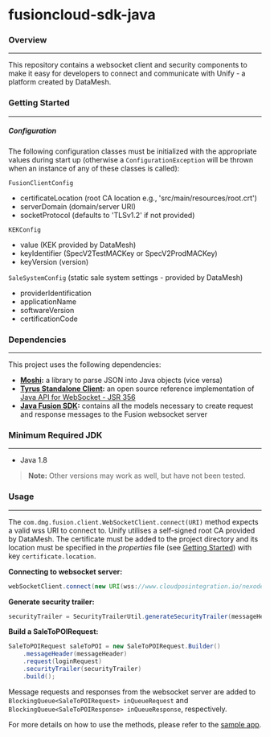 # fusioncloud-sdk-java

### Overview

***

This repository contains a websocket client and security components to make it easy for developers to connect and communicate with Unify - a platform created by DataMesh.

### Getting Started

***

##### Configuration
The following configuration classes must be initialized with the appropriate values during start up (otherwise a `ConfigurationException` will be thrown when an instance of any of these classes is called):

`FusionClientConfig`
 - certificateLocation (root CA location e.g., 'src/main/resources/root.crt')
 - serverDomain (domain/server URI)
 - socketProtocol (defaults to 'TLSv1.2' if not provided)

`KEKConfig`
 - value (KEK provided by DataMesh)
 - keyIdentifier (SpecV2TestMACKey or SpecV2ProdMACKey)
 - keyVersion (version)

`SaleSystemConfig` (static sale system settings - provided by DataMesh)
 - providerIdentification
 - applicationName
 - softwareVersion
 - certificationCode

### Dependencies

***

This project uses the following dependencies:  

- **[Moshi](https://github.com/square/moshi):** a library to parse JSON into Java objects (vice versa)  
- **[Tyrus Standalone Client](https://github.com/eclipse-ee4j/tyrus):** an open source reference implementation of [Java API for WebSocket - JSR 356](https://www.oracle.com/technical-resources/articles/java/jsr356.html)
- **[Java Fusion SDK](https://github.com/datameshgroup/fusionsatellite-sdk-java):** contains all the models necessary to create request and response messages to the Fusion websocket server

### Minimum Required JDK

***

- Java 1.8

> **Note:** Other versions may work as well, but have not been tested.

### Usage

***

The `com.dmg.fusion.client.WebSocketClient.connect(URI)` method expects a valid wss URI to connect to. Unify utilises a self-signed root CA provided by DataMesh. The certificate must be added to the project directory and its location must be specified in the *properties* file (see [Getting Started](#getting-started)) with key `certificate.location`.

**Connecting to websocket server:**  

```java
webSocketClient.connect(new URI(wss://www.cloudposintegration.io/nexodev));
```

**Generate security trailer:**  

```java
securityTrailer = SecurityTrailerUtil.generateSecurityTrailer(messageHeader, loginRequest, KEK);
```

**Build a SaleToPOIRequest:**  

```java
SaleToPOIRequest saleToPOI = new SaleToPOIRequest.Builder()
    .messageHeader(messageHeader)
    .request(loginRequest)
    .securityTrailer(securityTrailer)
    .build();
```

Message requests and responses from the websocket server are added to `BlockingQueue<SaleToPOIRequest> inQueueRequest` and `BlockingQueue<SaleToPOIResponse> inQueueResponse`, respectively.

For more details on how to use the methods, please refer to the [sample app](https://github.com/datameshgroup/fusioncloud-sdk-java-demo).
